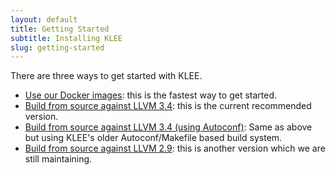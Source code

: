 ```yaml
---
layout: default
title: Getting Started
subtitle: Installing KLEE
slug: getting-started
---
```


There are three ways to get started with KLEE.

* [Use our Docker images]({{site.baseurl}}/docker): this is the fastest way to get started.
* [Build from source against LLVM 3.4]({{site.baseurl}}/build-llvm34): this is the current recommended version.
* [Build from source against LLVM 3.4 (using Autoconf)]({{site.baseurl}}/build-llvm34-legacy): Same as above but using KLEE's older Autoconf/Makefile based build system.
* [Build from source against LLVM 2.9]({{site.baseurl}}/build-llvm29): this is another version which we are still maintaining.
